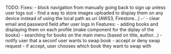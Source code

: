TODO:
  Fixes:
    - block navigation from manually going back to sign up unless user logs out
    - find a way to store images uploaded to display them on any device instead of using the local path as uri (AWS3, Firestore...) ✅
    - clear email and password field after user logs in
  Features:
    - adding books and displaying them on each profile (make component for the diplay of the books)
    - searching for books on the main menu (based on title, author...)
    - notify user that a seconf user wants to swap book 
    - accept or deny swap request
      - if accept, user chooses which book they want to swap with
    
